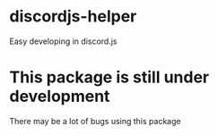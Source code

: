 # discordjs-helper
Easy developing in discord.js

# This package is still under development

There may be a lot of bugs using this package